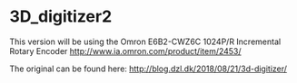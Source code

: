 # 3D_digitizer2
This version will be using the Omron E6B2-CWZ6C 1024P/R Incremental Rotary Encoder
http://www.ia.omron.com/product/item/2453/

The original can be found here:
http://blog.dzl.dk/2018/08/21/3d-digitizer/
